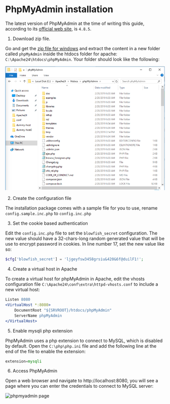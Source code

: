 # PhpMyAdmin installation

The latest version of PhpMyAdmin at the time of writing this guide, according to its [official web site](https://www.phpmyadmin.net/), is `4.8.5`.

1. Download zip file.

Go and get the [zip file for windows](https://files.phpmyadmin.net/phpMyAdmin/4.8.5/phpMyAdmin-4.8.5-all-languages.zip) and extract the content in a new folder called `phpMyAdmin` inside the htdocs folder for apache: `C:\Apache24\htdocs\phpMyAdmin`. Your folder should look like the following:

![phpmyadmin folder](images/phpmyadmin1.png)

2. Create the configuration file

The installation package comes with a sample file for you to use, rename `config.sample.inc.php` to `config.inc.php`

3. Set the cookie based authentication

Edit the `config.inc.php` file to set the `blowfish_secret` configuration. The new value should have a 32-chars-long random generated value that will be use to encrypt password in cookies.
In line number 17, set the new value like so:

```php
$cfg['blowfish_secret'] = 'ljgeyfsw3458grsiu&420&6f@duilF1!';
```

4. Create a virtual host in Apache

To create a virtual host for phpMyAdmin in Apache, edit the vhosts configuration file `C:\Apache24\conf\extra\httpd-vhosts.conf` to include a new virtual host:

```Apache
Listen 8080
<VirtualHost *:8080>
    DocumentRoot "${SRVROOT}/htdocs/phpMyAdmin"
    ServerName phpMyAdmin
</VirtualHost>
```

5. Enable mysqli php extension

PhpMyAdmin uses a php extension to connect to MySQL, which is disabled by default. Open the `C:\php\php.ini` file and add the following line at the end of the file to enable the extension:

```php
extension=mysqli
````

6. Access PhpMyAdmin

Open a web browser and navigate to http://localhost:8080, you will see a page where you can enter the credentials to connect to MySQL server:

![phpmyadmin page](images/phpmyadmin2.png)
